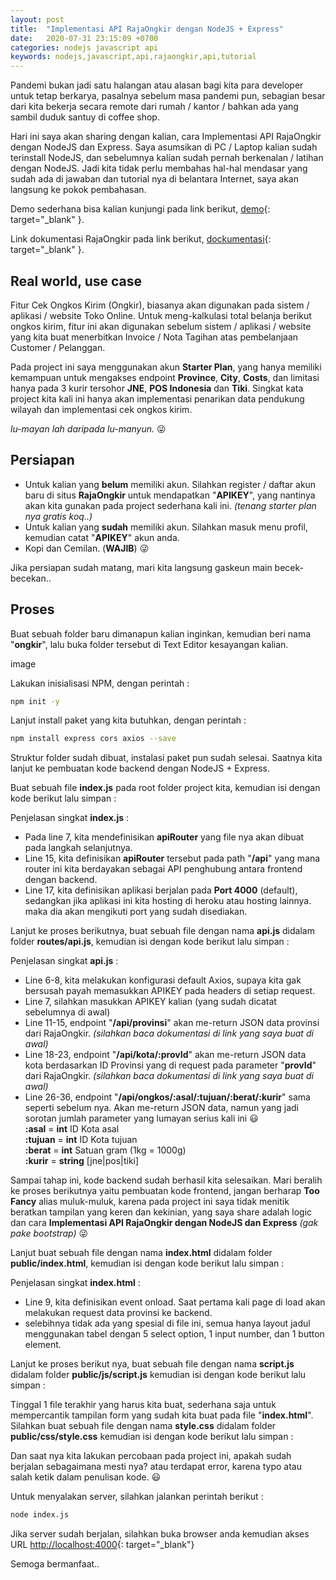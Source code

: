 ```yaml
---
layout: post
title:  "Implementasi API RajaOngkir dengan NodeJS + Express"
date:   2020-07-31 23:15:09 +0700
categories: nodejs javascript api
keywords: nodejs,javascript,api,rajaongkir,api,tutorial
---
```

Pandemi bukan jadi satu halangan atau alasan bagi kita para developer untuk tetap berkarya, pasalnya sebelum masa pandemi pun, sebagian besar dari kita bekerja secara remote dari rumah / kantor / bahkan ada yang sambil duduk santuy di coffee shop.

Hari ini saya akan sharing dengan kalian, cara Implementasi API RajaOngkir dengan NodeJS dan Express. Saya asumsikan di PC / Laptop kalian sudah terinstall NodeJS, dan sebelumnya kalian sudah pernah berkenalan / latihan dengan NodeJS. Jadi kita tidak perlu membahas hal-hal mendasar yang sudah ada di jawaban dan tutorial nya di belantara Internet, saya akan langsung ke pokok pembahasan.

Demo sederhana bisa kalian kunjungi pada link berikut, [demo](https://kotaksabun.herokuapp.com/rajaongkir.html){: target="_blank" }.

Link dokumentasi RajaOngkir pada link berikut, [dockumentasi](https://rajaongkir.com/dokumentasi){: target="_blank" }.

## Real world, use case

Fitur Cek Ongkos Kirim (Ongkir), biasanya akan digunakan pada sistem / aplikasi / website Toko Online. Untuk meng-kalkulasi total belanja berikut ongkos kirim, fitur ini akan digunakan sebelum sistem / aplikasi / website yang kita buat menerbitkan Invoice / Nota Tagihan atas pembelanjaan Customer / Pelanggan.

Pada project ini saya menggunakan akun **Starter Plan**, yang hanya memiliki kemampuan untuk mengakses endpoint **Province**, **City**, **Costs**, dan limitasi hanya pada 3 kurir tersohor **JNE**, **POS Indonesia** dan **Tiki**. Singkat kata project kita kali ini hanya akan implementasi penarikan data pendukung wilayah dan implementasi cek ongkos kirim.

_lu-mayan lah daripada lu-manyun._ 😜

## Persiapan

* Untuk kalian yang **belum** memiliki akun. Silahkan register / daftar akun baru di situs **RajaOngkir** untuk mendapatkan "**APIKEY**", yang nantinya akan kita gunakan pada project sederhana kali ini. _(tenang starter plan nya gratis koq..)_
* Untuk kalian yang **sudah** memiliki akun. Silahkan masuk menu profil, kemudian catat "**APIKEY**" akun anda.
* Kopi dan Cemilan. (**WAJIB**) 😜

Jika persiapan sudah matang, mari kita langsung gaskeun main becek-becekan..

## Proses

Buat sebuah folder baru dimanapun kalian inginkan, kemudian beri nama "**ongkir**", lalu buka folder tersebut di Text Editor kesayangan kalian.

image

Lakukan inisialisasi NPM, dengan perintah :

```bash
npm init -y
```

Lanjut install paket yang kita butuhkan, dengan perintah :

```bash
npm install express cors axios --save
```

Struktur folder sudah dibuat, instalasi paket pun sudah selesai. Saatnya kita lanjut ke pembuatan kode backend dengan NodeJS + Express.

Buat sebuah file **index.js** pada root folder project kita, kemudian isi dengan kode berikut lalu simpan :

<script src="https://gist.github.com/cikaldev/fa7d2327d7e92b28642d7c1f066c1071.js"></script>

Penjelasan singkat **index.js** :

* Pada line 7, kita mendefinisikan **apiRouter** yang file nya akan dibuat pada langkah selanjutnya.
* Line 15, kita definisikan **apiRouter** tersebut pada path "**/api**" yang mana router ini kita berdayakan sebagai API penghubung antara frontend dengan backend.
* Line 17, kita definisikan aplikasi berjalan pada **Port 4000** (default), sedangkan jika aplikasi ini kita hosting di heroku atau hosting lainnya. maka dia akan mengikuti port yang sudah disediakan.

Lanjut ke proses berikutnya, buat sebuah file dengan nama **api.js** didalam folder **routes/api.js**, kemudian isi dengan kode berikut lalu simpan :

<script src="https://gist.github.com/cikaldev/af392aa593e364a4d953b625bd81b118.js"></script>

Penjelasan singkat **api.js** :

* Line 6-8, kita melakukan konfigurasi default Axios, supaya kita gak bersusah payah memasukkan APIKEY pada headers di setiap request.
* Line 7, silahkan masukkan APIKEY kalian (yang sudah dicatat sebelumnya di awal)
* Line 11-15, endpoint "**/api/provinsi**" akan me-return JSON data provinsi dari RajaOngkir. _(silahkan baca dokumentasi di link yang saya buat di awal)_
* Line 18-23, endpoint "**/api/kota/:provId**" akan me-return JSON data kota berdasarkan ID Provinsi yang di request pada parameter "**provId**" dari RajaOngkir. _(silahkan baca dokumentasi di link yang saya buat di awal)_
* Line 26-36, endpoint "**/api/ongkos/:asal/:tujuan/:berat/:kurir**" sama seperti sebelum nya. Akan me-return JSON data, namun yang jadi sorotan jumlah parameter yang lumayan serius kali ini 😃<br>
**:asal** = **int** ID Kota asal<br>
**:tujuan** = **int** ID Kota tujuan<br>
**:berat** = **int** Satuan gram (1kg = 1000g)<br>
**:kurir** = **string** [jne|pos|tiki]

Sampai tahap ini, kode backend sudah berhasil kita selesaikan. Mari beralih ke proses berikutnya yaitu pembuatan kode frontend, jangan berharap **Too Fancy** alias muluk-muluk, karena pada project ini saya tidak menitik beratkan tampilan yang keren dan kekinian, yang saya share adalah logic dan cara **Implementasi API RajaOngkir dengan NodeJS dan Express** _(gak pake bootstrap)_ 😜

Lanjut buat sebuah file dengan nama **index.html** didalam folder **public/index.html**, kemudian isi dengan kode berikut lalu simpan :

<script src="https://gist.github.com/cikaldev/de65b5f337a87f19d4c9408e1416a8c0.js"></script>

Penjelasan singkat **index.html** :

* Line 9, kita definisikan event onload. Saat pertama kali page di load akan melakukan request data provinsi ke backend.
* selebihnya tidak ada yang spesial di file ini, semua hanya layout jadul menggunakan tabel dengan 5 select option, 1 input number, dan 1 button element.

Lanjut ke proses berikut nya, buat sebuah file dengan nama **script.js** didalam folder **public/js/script.js** kemudian isi dengan kode berikut lalu simpan :

<script src="https://gist.github.com/cikaldev/ba009f6e26f223673fc758fb1613e7c4.js"></script>

Tinggal 1 file terakhir yang harus kita buat, sederhana saja untuk mempercantik tampilan form yang sudah kita buat pada file "**index.html**". Silahkan buat sebuah file dengan nama **style.css** didalam folder **public/css/style.css** kemudian isi dengan kode berikut lalu simpan :

<script src="https://gist.github.com/cikaldev/17056b6baf2df81822ef33c7951803ae.js"></script>

Dan saat nya kita lakukan percobaan pada project ini, apakah sudah berjalan sebagaimana mesti nya? atau terdapat error, karena typo atau salah ketik dalam penulisan kode. 😃

Untuk menyalakan server, silahkan jalankan perintah berikut :

```bash
node index.js
```

Jika server sudah berjalan, silahkan buka browser anda kemudian akses URL <http://localhost:4000>{: target="_blank"}

Semoga bermanfaat..